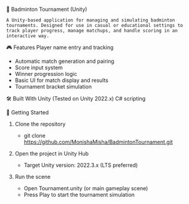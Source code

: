 
🏸 Badminton Tournament (Unity)

    A Unity-based application for managing and simulating badminton tournaments. Designed for use in casual or educational settings to track player progress, manage matchups, and handle scoring in an interactive way.

🎮 Features
Player name entry and tracking
 - Automatic match generation and pairing
 - Score input system
 - Winner progression logic
 - Basic UI for match display and results
 - Tournament bracket simulation

🛠️ Built With
Unity (Tested on Unity 2022.x)
C# scripting

🚀 Getting Started

1. Clone the repository
    - git clone https://github.com/MonishaMisha/BadmintonTournament.git

2. Open the project in Unity Hub
    - Target Unity version: 2022.3.x (LTS preferred)

3. Run the scene
    - Open Tournament.unity (or main gameplay scene)
    - Press Play to start the tournament simulation
